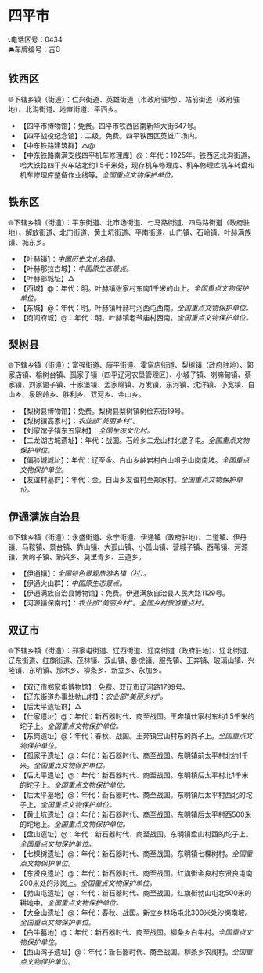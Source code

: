 # 四平市  
📞电话区号：0434  
🚘车牌编号：吉C  

## 铁西区  
🌐下辖乡镇（街道）：仁兴街道、英雄街道（市政府驻地）、站前街道（政府驻地）、北沟街道、地直街道、平西乡。  
  
* 【四平市博物馆】：免费。四平市铁西区南新华大街647号。  
* 【四平战役纪念馆】：二级。免费。四平铁西区英雄广场内。  
* 【中东铁路建筑群】△@  
* 【中东铁路南满支线四平机车修理库】@：年代：1925年。铁西区北沟街道，哈大铁路四平火车站北约1.5千米处，现存机车修理库、机车修理库机车转盘和机车修理库整备作业线等。*全国重点文物保护单位。*  

## 铁东区  
🌐下辖乡镇（街道）：平东街道、北市场街道、七马路街道、四马路街道（政府驻地）、解放街道、北门街道、黄土坑街道、平南街道、山门镇、石岭镇、叶赫满族镇、城东乡。  
  
* 【叶赫镇】：*中国历史文化名镇。*  
* 【叶赫那拉古城】：*中国原生态景点。*  
* 【叶赫部城址】△  
* 【西城】@：年代：明。叶赫镇张家村东南1千米的山上。*全国重点文物保护单位。*  
* 【东城】@：年代：明。叶赫镇叶赫村河西屯西南。*全国重点文物保护单位。*  
* 【商间府城】@：年代：明。叶赫镇老爷庙村西南。*全国重点文物保护单位。*  
  
## 梨树县  
🌐下辖乡镇（街道）：富强街道、康平街道、霍家店街道、梨树镇（政府驻地）、郭家店镇、榆树台镇、孤家子镇（四平辽河农垦管理区）、小城子镇、喇嘛甸镇、蔡家镇、刘家馆子镇、十家堡镇、孟家岭镇、万发镇、东河镇、沈洋镇、小宽镇、白山乡、泉眼岭乡、胜利乡、双河乡、金山乡。  
  
* 【梨树县博物馆】：免费。梨树县梨树镇树俭东街19号。  
* 【梨树镇高家村】：*农业部“美丽乡村”。*  
* 【刘家馆子镇东五家村】：*全国生态文化村。*  
* 【二龙湖古城遗址】：年代：战国。石岭乡二龙山村北崴子屯。*全国重点文物保护单位。*  
* 【偏脸城城址】：年代：辽至金。白山乡岫岩村白山咀子山岗南坡。*全国重点文物保护单位。*  
* 【友谊村墓群】：年代：金。自山乡友谊村至郑家村。*全国重点文物保护单位。*  

## 伊通满族自治县  
🌐下辖乡镇（街道）：永盛街道、永宁街道、伊通镇（政府驻地）、二道镇、伊丹镇、马鞍镇、景台镇、靠山镇、大孤山镇、小孤山镇、营城子镇、西苇镇、河源镇、黄岭子镇、新兴乡、莫里青乡、三道乡。  
  
* 【伊通镇】：*全国特色景观旅游名镇（村）。*  
* 【伊通火山群】：*中国原生态景点。*  
* 【伊通满族自治县博物馆】：免费。伊通满族自治县人民大路1129号。  
* 【河源镇保南村】：*农业部“美丽乡村”。全国乡村旅游重点村。*  

## 双辽市  
🌐下辖乡镇（街道）：郑家屯街道、辽西街道、辽南街道（政府驻地）、辽北街道、辽东街道、红旗街道、茂林镇、双山镇、卧虎镇、服先镇、王奔镇、玻璃山镇、兴隆镇、东明镇、那木乡、柳条乡、新立乡、永加乡。  
  
* 【双辽市郑家屯博物馆】：免费。双辽市辽河路1799号。  
* 【辽东街道办事处勃山村】：*农业部“美丽乡村”。*  
* 【后太平遗址群】△  
* 【仕家遗址】@：年代：新石器时代、商至战国。王奔镇仕家村东约1.5千米的坨子上。*全国重点文物保护单位。*  
* 【东岗遗址】@：年代：春秋、战国。王奔镇宝山村东的岗子上。*全国重点文物保护单位。*  
* 【孤家子遗址】@：年代：新石器时代、商至战国。东明镇前太平村北约1千米。*全国重点文物保护单位。*  
* 【后太平遗址】@：年代：新石器时代、商至战国。东明镇后太平村北1千米的坨子上。*全国重点文物保护单位。*  
* 【后太平墓地】@：年代：新石器时代、商至战国。东明镇后太平村西北的坨子上。*全国重点文物保护单位。*  
* 【黄土坑遗址】@：年代：新石器时代、商至战国。东明镇后太平村西500米的坨地上。*全国重点文物保护单位。*  
* 【盘山遗址】@：年代：新石器时代、商至战国。东明镇盘山村西的坨子上。*全国重点文物保护单位。*  
* 【七棵树遗址】@：年代：新石器时代、商至战国。东明镇七棵树村。*全国重点文物保护单位。*  
* 【东贤良遗址】@：年代：新石器时代、商至战国。红旗街金良村东贤良屯南200米处的沙岗上。*全国重点文物保护单位。*  
* 【勃山屯遗址】@：年代：新石器时代、商至战国。红旗街勃山屯北500米的耕地中。*全国重点文物保护单位。*  
* 【大金山遗址】@：年代：春秋、战国。新立乡林场屯北300米处沙岗南坡。*全国重点文物保护单位。*  
* 【白牛墓地】@：年代：新石器时代、商至战国。柳条乡白牛村。*全国重点文物保护单位。*  
* 【西山湾子遗址】@：年代：新石器时代、商至战国。柳条乡农阁村。*全国重点文物保护单位。*  